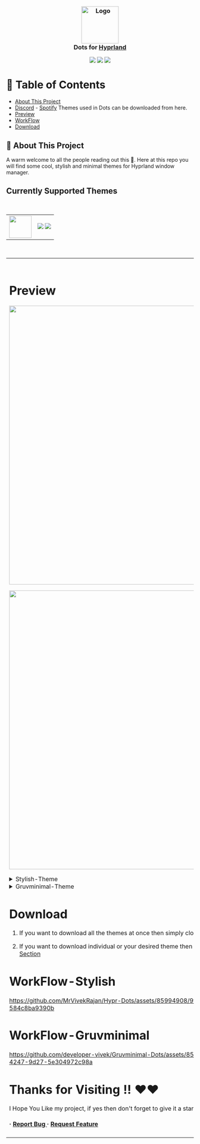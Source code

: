 <h3 align="center">
	<img src="https://styles.redditmedia.com/t5_6sciw0/styles/communityIcon_h3cvittvupi91.png" width="100" alt="Logo"/><br/>
	Dots for <a href="https://hyprland.org/">Hyprland</a>
</h3>

<p align="center">
    <a href="https://github.com/MrVivekRajan/Hypr-Dots/stargazers"><img src="https://img.shields.io/github/stars/MrVivekRajan/Hypr-Dots?colorA=ebdbb2&colorB=458588&style=for-the-badge"></a>
     <a href="https://github.com/MrVivekRajan/Hypr-Dots/contributors"><img src="https://img.shields.io/github/contributors/MrVivekRajan/Hypr-Dots?colorA=DA025D&colorB=8651BB&style=for-the-badge"></a>
    <a href="https://github.com/MrVivekRajan/Hypr-Dots/issues"><img src="https://img.shields.io/github/issues/MrVivekRajan/Hypr-Dots?colorA=101820&colorB=FEE71F&style=for-the-badge"></a>
</p>

# :notebook_with_decorative_cover: Table of Contents

- [About This Project](#star2-about-the-project)
- [Discord](https://github.com/developer-vivek/Discord-Themes/) - [Spotify](https://github.com/developer-vivek/Spotify-Themes)  Themes used in Dots can be downloaded from here.
- [Preview](#Preview)
- [WorkFlow](#WorkFlow)
- [Download](#Download)
 

## :star2: About This Project
A warm welcome to all the people reading out this 🤗. Here at this repo you will find some cool, stylish and minimal themes for Hyprland window manager.

## Currently Supported Themes

<br><div align="center"><table><tr><td><img width="60" src="https://www.shareicon.net/data/2016/02/07/281237_theme_512x512.png"></td><td>

<a href="https://github.com/MrVivekRajan/Hypr-Dots/tree/main/Stylish"><img src="https://img.shields.io/badge/Stylish-purple"></a>
<a href="https://github.com/MrVivekRajan/Hypr-Dots/tree/main/Gruvminimal"><img src="https://img.shields.io/badge/GruvMinimal-yellow"></a>
</td></tr></table></div><br><table><td><br>

# Preview
<p align="center"> <img src="https://github.com/MrVivekRajan/Hypr-Dots/assets/85994908/fcd424ec-4035-42f3-b409-a9dc23fec2a1" align="center" width="750"> </p>
<p align="center"> <img src="https://github.com/MrVivekRajan/Hypr-Dots/assets/85994908/b59d65bc-734c-4299-b71b-c3ce50d19635" align="center" width="750"> </p>

<details>
<summary>Stylish-Theme</summary>
<img src="https://github.com/MrVivekRajan/Hypr-Dots/assets/85994908/56b35710-88d5-4257-8c0f-1e467f39e009"/>
<img src="https://github.com/MrVivekRajan/Hypr-Dots/assets/85994908/845a9602-94d6-4128-86d5-1e4ddc458f5d"/>
</details>

<details>
<summary>Gruvminimal-Theme</summary>
<img src="https://github.com/MrVivekRajan/Hypr-Dots/assets/85994908/cc9a9358-bce1-4be6-ae76-72d48b957f16"/>
<img src="https://github.com/MrVivekRajan/Hypr-Dots/assets/85994908/3e1d4716-ce05-46ac-b318-3ceafe56bedb"/>
<img src="https://github.com/MrVivekRajan/Hypr-Dots/assets/85994908/82affaf3-0866-400c-b763-a9b8cd8a4be1"/>
</details>

# Download
1. If you want to download all the themes at once then simply clone/download this [Repository](https://github.com/MrVivekRajan/Hypr-Dots)

2. If you want to download individual or your desired theme then download it from [Release-Section](https://github.com/MrVivekRajan/Hypr-Dots/releases) 

# WorkFlow-Stylish
https://github.com/MrVivekRajan/Hypr-Dots/assets/85994908/9fd9564b-0aa5-4e26-b74a-584c8ba9390b

# WorkFlow-Gruvminimal
https://github.com/developer-vivek/Gruvminimal-Dots/assets/85994908/48228979-7ab3-4247-9d27-5e304972c98a


# Thanks for Visiting !! ❤️❤️
I Hope You Like my project, if yes then don't forget to give it a star as it means a lot.


<h4> <span>· </span> <a href="https://github.com/developer-vivek/Gruvminimal-Dots/issues"> Report Bug </a> <span> · </span> <a href="https://github.com/developer-vivek/Gruvminimal-Dots/issues"> Request Feature </a> </h4>
